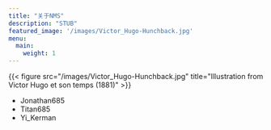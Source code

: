 ```yaml
---
title: "关于NMS"
description: "STUB"
featured_image: '/images/Victor_Hugo-Hunchback.jpg'
menu:
  main:
    weight: 1
---
```


{{< figure src="/images/Victor_Hugo-Hunchback.jpg" title="Illustration from Victor Hugo et son temps (1881)" >}}

- Jonathan685
- Titan685
- Yi_Kerman
